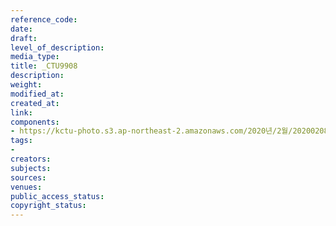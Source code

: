 ```yaml
---
reference_code: 
date: 
draft: 
level_of_description: 
media_type: 
title: _CTU9908
description: 
weight: 
modified_at: 
created_at: 
link: 
components:
- https://kctu-photo.s3.ap-northeast-2.amazonaws.com/2020년/2월/20200208_문중원열사+진상규명·책임자+처벌+및+한국마사회+적폐청산을+위한+전국노동자대회/_CTU9908.jpg
tags:
- 
creators: 
subjects: 
sources: 
venues: 
public_access_status: 
copyright_status: 
---
```

